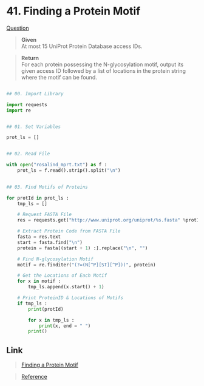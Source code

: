 # 41. Finding a Protein Motif

[Question](http://rosalind.info/problems/mprt)


> **Given**    
> At most 15 UniProt Protein Database access IDs.

> **Return**    
> For each protein possessing the N-glycosylation motif, 
output its given access ID followed by a list of locations in the protein string where the motif can be found.
 
```python

## 00. Import Library

import requests
import re


## 01. Set Variables

prot_ls = []


## 02. Read File

with open("rosalind_mprt.txt") as f :
	prot_ls = f.read().strip().split("\n")
  

## 03. Find Motifs of Proteins

for protId in prot_ls :
	tmp_ls = []

	# Request FASTA File
	res = requests.get("http://www.uniprot.org/uniprot/%s.fasta" %protId)

	# Extract Protein Code from FASTA File
	fasta = res.text
	start = fasta.find("\n")
	protein = fasta[(start + 1) :].replace("\n", "")

	# Find N-glycosylation Motif
	motif = re.finditer("(?=(N[^P][ST][^P]))", protein)

	# Get the Locations of Each Motif
	for x in motif :
		tmp_ls.append(x.start() + 1)

	# Print ProteinID & Locations of Motifs
	if tmp_ls :
		print(protId)

		for x in tmp_ls :
			print(x, end = " ")
		print()


```


## Link

> [Finding a Protein Motif](http://rosalind.info/problems/mprt)

> [Reference](https://recologia.com.br/2015/07/rosalind-finding-a-protein-motif/)

